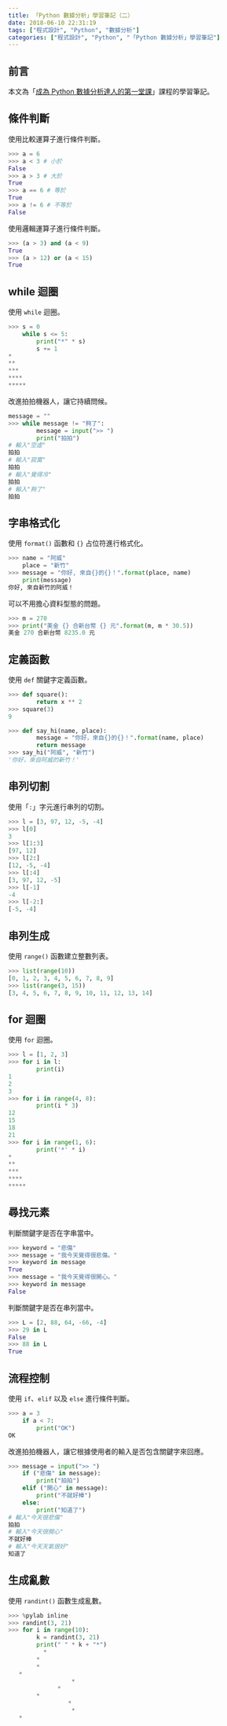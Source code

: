 ```yaml
---
title: 「Python 數據分析」學習筆記（二）
date: 2018-06-10 22:31:19
tags: ["程式設計", "Python", "數據分析"]
categories: ["程式設計", "Python", "「Python 數據分析」學習筆記"]
---
```


## 前言

本文為「[成為 Python 數據分析達人的第一堂課](http://moocs.nccu.edu.tw/)」課程的學習筆記。

## 條件判斷

使用比較運算子進行條件判斷。

```py
>>> a = 6
>>> a < 3 # 小於
False
>>> a > 3 # 大於
True
>>> a == 6 # 等於
True
>>> a != 6 # 不等於
False
```

使用邏輯運算子進行條件判斷。

```py
>>> (a > 3) and (a < 9)
True
>>> (a > 12) or (a < 15)
True
```

## while 迴圈

使用 `while` 迴圈。

```py
>>> s = 0
    while s <= 5:
        print("*" * s)
        s += 1
*
**
***
****
*****
```

改進拍拍機器人，讓它持續問候。

```py
message = ""
>>> while message != "夠了":
        message = input(">> ")
        print("拍拍")
# 輸入"空虛"
拍拍
# 輸入"寂寞"
拍拍
# 輸入"覺得冷"
拍拍
# 輸入"夠了"
拍拍
```

## 字串格式化

使用 `format()` 函數和 `{}` 占位符進行格式化。

```py
>>> name = "阿威"
    place = "新竹"
>>> message = "你好, 來自{}的{}！".format(place, name)
    print(message)
你好, 來自新竹的阿威！
```

可以不用擔心資料型態的問題。

```py
>>> m = 270
>>> print("美金 {} 合新台幣 {} 元".format(m, m * 30.5))
美金 270 合新台幣 8235.0 元
```

## 定義函數

使用 `def` 關鍵字定義函數。

```py
>>> def square():
        return x ** 2
>>> square(3)
9

>>> def say_hi(name, place):
        message = "你好，來自{}的{}！".format(name, place)
        return message
>>> say_hi("阿威", "新竹")
'你好，來自阿威的新竹！'
```

## 串列切割

使用「`:`」字元進行串列的切割。

```py
>>> l = [3, 97, 12, -5, -4]
>>> l[0]
3
>>> l[1:3]
[97, 12]
>>> l[2:]
[12, -5, -4]
>>> l[:4]
[3, 97, 12, -5]
>>> l[-1]
-4
>>> l[-2:]
[-5, -4]
```

## 串列生成

使用 `range()` 函數建立整數列表。

```py
>>> list(range(10))
[0, 1, 2, 3, 4, 5, 6, 7, 8, 9]
>>> list(range(3, 15))
[3, 4, 5, 6, 7, 8, 9, 10, 11, 12, 13, 14]
```

## for 迴圈

使用 `for` 迴圈。

```py
>>> l = [1, 2, 3]
>>> for i in l:
        print(i)
1
2
3
>>> for i in range(4, 8):
        print(i * 3)
12
15
18
21
>>> for i in range(1, 6):
        print('*' * i)
*
**
***
****
*****
```

## 尋找元素

判斷關鍵字是否在字串當中。

```py
>>> keyword = "悲傷"
>>> message = "我今天覺得很悲傷。"
>>> keyword in message
True
>>> message = "我今天覺得很開心。"
>>> keyword in message
False
```

判斷關鍵字是否在串列當中。

```py
>>> L = [2, 88, 64, -66, -4]
>>> 29 in L
False
>>> 88 in L
True
```

## 流程控制

使用 `if`、`elif` 以及 `else` 進行條件判斷。

```py
>>> a = 3
    if a < 7:
        print("OK")
OK
```

改進拍拍機器人，讓它根據使用者的輸入是否包含關鍵字來回應。

```py
>>> message = input(">> ")
    if ("悲傷" in message):
        print("拍拍")
    elif ("開心" in message):
        print("不就好棒")
    else:
        print("知道了")
# 輸入"今天很悲傷"
拍拍
# 輸入"今天很開心"
不就好棒
# 輸入"今天天氣很好"
知道了
```

## 生成亂數

使用 `randint()` 函數生成亂數。

```py
>>> %pylab inline
>>> randint(3, 21)
>>> for i in range(10):
        k = randint(3, 21)
        print(" " * k + "*")
          *
        *
        *
   *
                  *
              *
        *
                 *
                  *
   *
```
